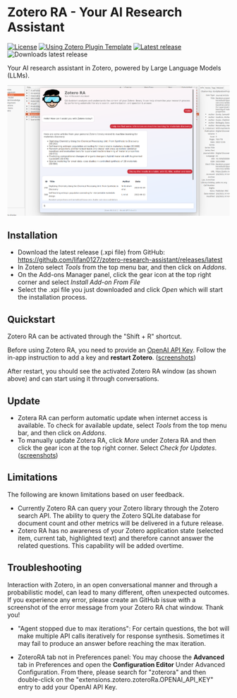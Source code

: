 # Zotero RA - Your AI Research Assistant

[![License](https://img.shields.io/github/license/lifan0127/zotero-research-assistant)](https://github.com/lifan0127/zotero-research-assistant/blob/master/LICENSE)
[![Using Zotero Plugin Template](https://img.shields.io/badge/Using-Zotero%20Plugin%20Template-blue?style=flat-square&logo=github)](https://github.com/windingwind/zotero-plugin-template)
[![Latest release](https://img.shields.io/github/v/release/lifan0127/zotero-research-assistant)](https://github.com/lifan0127/zotero-research-assistant/releases)
![Downloads latest release](https://img.shields.io/github/downloads/lifan0127/zotero-research-assistant/latest/total)

Your AI research assistant in Zotero, powered by Large Language Models (LLMs).

![Zotero RA](assets/images/zotero-ra.png)

## Installation

- Download the latest release (.xpi file) from GitHub: https://github.com/lifan0127/zotero-research-assistant/releases/latest
- In Zotero select <em>Tools</em> from the top menu bar, and then click on <em>Addons</em>.
- On the Add-ons Manager panel, click the gear icon at the top right corner and select <em>Install Add-on From File</em>
- Select the .xpi file you just downloaded and click <em>Open</em> which will start the installation process.

## Quickstart

Zotero RA can be activated through the "Shift + R" shortcut.

Before using Zotero RA, you need to provide an [OpenAI API Key](https://platform.openai.com/account/api-keys). Follow the in-app instruction to add a key and <b>restart Zotero</b>. ([screenshots](docs/configuration.md))

After restart, you should see the activated Zotero RA window (as shown above) and can start using it through conversations.

## Update

- Zotera RA can perform automatic update when internet access is available. To check for available update, select <em>Tools</em> from the top menu bar, and then click on <em>Addons</em>.
- To manually update Zotera RA, click <em>More</em> under Zotera RA and then click the gear icon at the top right corner. Select <em>Check for Updates</em>. ([screenshots](docs/update.md))

## Limitations

The following are known limitations based on user feedback.

- Currently Zotero RA can query your Zotero library through the Zotero search API. The ability to query the Zotero SQLite database for document count and other metrics will be delivered in a future release.
- Zotero RA has no awareness of your Zotero application state (selected item, current tab, highlighted text) and therefore cannot answer the related questions. This capability will be added overtime.

## Troubleshooting

  Interaction with Zotero, in an open conversational manner and through a probabilistic model, can lead to many different, often unexpected outcomes. If you experience any error, please create an GitHub issue with a screenshot of the error message from your Zotero RA chat window. Thank you!

- "Agent stopped due to max iterations": For certain questions, the bot will make multiple API calls iteratively for response synthesis. Sometimes it may fail to produce an answer before reaching the max iteration.

- ZoteroRA tab not in Preferences panel: You may choose the __Advanced__ tab in Preferences and open the __Configuration Editor__ Under Advanced Configuration. From there, please search for "zoterora" and then double-click on the "extensions.zotero.zoteroRa.OPENAI_API_KEY" entry to add your OpenAI API Key.
